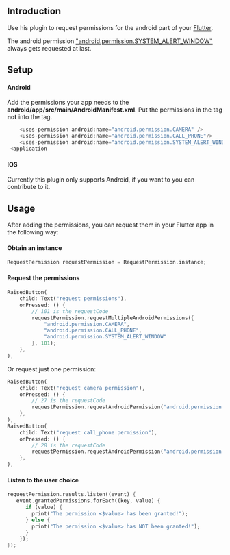 ## Introduction

Use his plugin to request permissions for the android part of your [Flutter](http://www.flutter.dev).

The android permission ["android.permission.SYSTEM_ALERT_WINDOW"](https://developer.android.com/reference/android/Manifest.permission#SYSTEM_ALERT_WINDOW) always gets requested
at last.

## Setup

#### Android

Add the permissions your app needs to the **android/app/src/main/AndroidManifest.xml**.
Put the permissions in the **<manifest>** tag **not** into the **<application>** tag.

```dart
    <uses-permission android:name="android.permission.CAMERA" />
    <uses-permission android:name="android.permission.CALL_PHONE"/>
    <uses-permission android:name="android.permission.SYSTEM_ALERT_WINDOW"/>
 <application
```

#### IOS

Currently this plugin only supports Android, if you want to you can
contribute to it.

## Usage

After adding the permissions, you can request them in your Flutter app in the following way:

#### Obtain an instance

```dart
RequestPermission requestPermission = RequestPermission.instance;
```

#### Request the permissions

```dart
RaisedButton(
    child: Text("request permissions"),
    onPressed: () {
        // 101 is the requestCode
        requestPermission.requestMultipleAndroidPermissions({
            "android.permission.CAMERA",
            "android.permission.CALL_PHONE",
            "android.permission.SYSTEM_ALERT_WINDOW"
        }, 101);
    },
),
```

Or request just one permission:

```dart
RaisedButton(
    child: Text("request camera permission"),
    onPressed: () {
        // 27 is the requestCode
        requestPermission.requestAndroidPermission("android.permission.CAMERA", 27);
    },
),
RaisedButton(
    child: Text("request call_phone permission"),
    onPressed: () {
        // 28 is the requestCode
        requestPermission.requestAndroidPermission("android.permission.CALL_PHONE", 28);
    },
),
```

#### Listen to the user choice

```dart
requestPermission.results.listen((event) {
   event.grantedPermissions.forEach((key, value) {
      if (value) {
        print("The permission <$value> has been granted!");
      } else {
        print("The permission <$value> has NOT been granted!");
      }
    });
});
```
